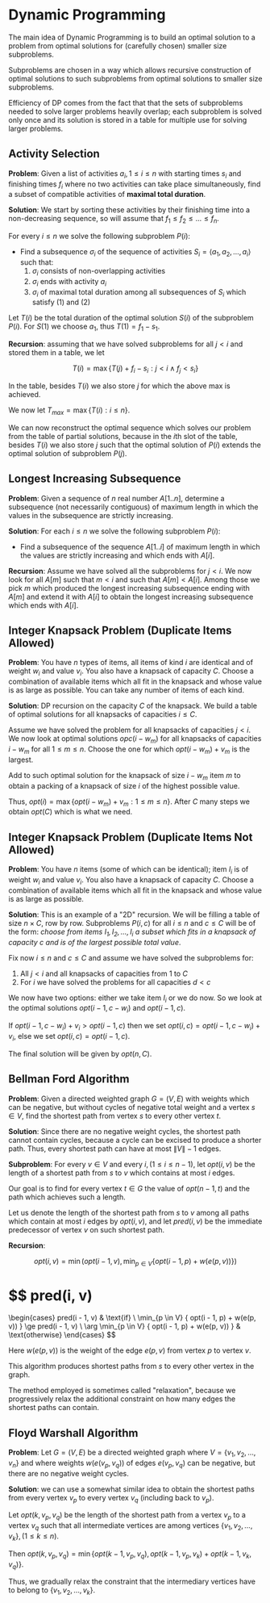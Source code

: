 # Dynamic Programming

The main idea of Dynamic Programming is to build an optimal solution to a problem from optimal solutions for (carefully chosen) smaller size subproblems.

Subproblems are chosen in a way which allows recursive construction of optimal solutions to such subproblems from optimal solutions to smaller size subproblems.

Efficiency of DP comes from the fact that that the sets of subproblems needed to solve larger problems heavily overlap; each subproblem is solved only once and its solution is stored in a table for multiple use for solving larger problems.

## Activity Selection

**Problem**: Given a list of activities $a_i, 1 \le i \le n$ with starting times $s_i$ and finishing times $f_i$ where no two activities can take place simultaneously, find a subset of compatible activities of **maximal total duration**.

**Solution**: We start by sorting these activities by their finishing time into a non-decreasing sequence, so will assume that $f_1 \le f_2 \le \dots \le f_n$.

For every $i \le n$ we solve the following subproblem $P(i)$:

- Find a subsequence $\sigma_i$ of the sequence of activities $S_i = \langle a_1, a_2, \dots, a_i \rangle$ such that:
  1. $\sigma_i$ consists of non-overlapping activities
  2. $\sigma_i$ ends with activity $a_i$
  3. $\sigma_i$  of maximal total duration among all subsequences of $S_i$ which satisfy (1) and (2)

Let $T(i)$ be the total duration of the optimal solution $S(i)$ of the subproblem $P(i)$. For $S(1)$ we choose $a_1$, thus $T(1) = f_1 - s_1$.

**Recursion**: assuming that we have solved subproblems for all $j < i$ and stored them in a table, we let

$$
T(i) = \max \{ T(j) + f_i - s_i : j < i \land f_j < s_i \}
$$

In the table, besides $T(i)$ we also store $j$ for which the above max is achieved.

We now let $T_{max} = \max \{ T(i) : i \le n \}$. 

We can now reconstruct the optimal sequence which solves our problem from the table of partial solutions, because in the $i$th slot of the table, besides $T(i)$ we also store $j$ such that the optimal solution of $P(i)$ extends the optimal solution of subproblem $P(j)$.

## Longest Increasing Subsequence

**Problem**: Given a sequence of $n$ real number $A[1..n]$, determine a subsequence (not necessarily contiguous) of maximum length in which the values in the subsequence are strictly increasing.

**Solution**: For each $i \le n$ we solve the following subproblem $P(i)$:

- Find a subsequence of the sequence $A[1..i]$ of maximum length in which the values are strictly increasing and which ends with $A[i]$.

**Recursion**: Assume we have solved all the subproblems for $j < i$. We now look for all $A[m]$ such that $m < i$ and such that $A[m] < A[i]$. Among those we pick $m$ which produced the longest increasing subsequence ending with $A[m]$ and extend it with $A[i]$ to obtain the longest increasing subsequence which ends with $A[i]$.

## Integer Knapsack Problem (Duplicate Items Allowed)

**Problem**: You have $n$ types of items, all items of kind $i$ are identical and of weight $w_i$ and value $v_i$. You also have a knapsack of capacity $C$. Choose a combination of available items which all fit in the knapsack and whose value is as large as possible. You can take any number of items of each kind.

**Solution**: DP recursion on the capacity $C$ of the knapsack. We build a table of optimal solutions for all knapsacks of capacities $i \le C$. 

Assume we have solved the problem for all knapsacks of capacities $j < i$. We now look at optimal solutions $opc(i - w_m)$ for all knapsacks of capacities $i - w_m$ for all $1 \le m \le n$. Choose the one for which $opt(i - w_m) + v_m$ is the largest.

Add to such optimal solution for the knapsack of size $i - w_m$ item $m$ to obtain a packing of a knapsack of size $i$ of the highest possible value.

Thus, $opt(i) = \max \{ opt(i - w_m) + v_m : 1 \le m \le n \}$. After $C$ many steps we obtain $opt(C)$ which is what we need.

## Integer Knapsack Problem (Duplicate Items Not Allowed)

**Problem**: You have $n$ items (some of which can be identical); item $I_i$ is of weight $w_i$ and value $v_i$. You also have a knapsack of capacity $C$. Choose a combination of available items which all fit in the knapsack and whose value is as large as possible.

**Solution**: This is an example of a "2D" recursion. We will be filling a table of size $n \times C$, row by row. Subproblems $P(i, c)$ for all $i \le n$ and $c \le C$ will be of the form: *choose from items $I_1, I_2, \dots, I_i$ a subset which fits in a knapsack of capacity $c$ and is of the largest possible total value*.

Fix now $i \le n$ and $c \le C$ and assume we have solved the subproblems for:

1. All $j < i$ and all knapsacks of capacities from 1 to $C$
2. For $i$ we have solved the problems for all capacities $d < c$

We now have two options: either we take item $I_i$ or we do now. So we look at the optimal solutions $opt(i - 1, c - w_i)$ and $opt(i - 1, c)$.

If $opt(i - 1, c - w_i) + v_i > opt(i - 1, c)$ then we set $opt(i, c) = opt(i - 1, c - w_i) + v_i$, else we set $opt(i, c) = opt(i - 1, c)$.

The final solution will be given by $opt(n, C)$.

## Bellman Ford Algorithm

**Problem**: Given a directed weighted graph $G = (V, E)$ with weights which can be negative, but without cycles of negative total weight and a vertex $s \in V$, find the shortest path from vertex $s$ to every other vertex $t$.

**Solution**: Since there are no negative weight cycles, the shortest path cannot contain cycles, because a cycle can be excised to produce a shorter path. Thus, every shortest path can have at most $\|V\| - 1$ edges.

**Subproblem**: For every $v \in V$ and every $i, (1 \le i \le n - 1)$, let $opt(i, v)$ be the length of a shortest path from $s$ to $v$ which contains at most $i$ edges.

Our goal is to find for every vertex $t \in G$ the value of $opt(n - 1, t)$ and the path which achieves such a length.

Let us denote the length of the shortest path from $s$ to $v$ among all paths which contain at most $i$ edges by $opt(i, v)$, and let $pred(i, v)$ be the immediate predecessor of vertex $v$ on such shortest path.

**Recursion**:

$$
opt(i, v) = \min(opt(i - 1, v), \min_{p \in V} \{ opt(i - 1, p) + w(e(p, v)) \})
$$

$$
pred(i, v)
=
\begin{cases}
  pred(i - 1, v) & \text{if} \ \min_{p \in V} \{ opt(i - 1, p) + w(e(p, v)) \} \ge pred(i - 1, v) \\
  \arg \min_{p \in V} \{ opt(i - 1, p) + w(e(p, v)) \} & \text{otherwise}
\end{cases}
$$

Here $w(e(p, v))$ is the weight of the edge $e(p, v)$ from vertex $p$ to vertex $v$.

This algorithm produces shortest paths from $s$ to every other vertex in the graph.

The method employed is sometimes called "relaxation", because we progressively relax the additional constraint on how many edges the shortest paths can contain.

## Floyd Warshall Algorithm

**Problem**: Let $G = (V, E)$ be a directed weighted graph where $V = \{ v_1, v_2, \dots, v_n \}$ and where weights $w(e(v_p, v_q))$ of edges $e(v_p, v_q)$ can be negative, but there are no negative weight cycles.

**Solution**: we can use a somewhat similar idea to obtain the shortest paths from every vertex $v_p$ to every vertex $v_q$ (including back to $v_p$).

Let $opt(k, v_p, v_q)$ be the length of the shortest path from a vertex $v_p$ to a vertex $v_q$ such that all intermediate vertices are among vertices $\{ v_1, v_2, \dots, v_k \}, (1 \le k \le n)$.

Then $opt(k, v_p, v_q) = \min \{ opt(k - 1, v_p, v_q), opt(k - 1, v_p, v_k) + opt(k - 1, v_k, v_q) \}$.

Thus, we gradually relax the constraint that the intermediary vertices have to belong to $\{ v_1, v_2, \dots, v_k \}$.
